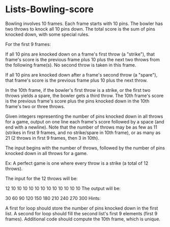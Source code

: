 # Lists-Bowling-score
Bowling involves 10 frames. Each frame starts with 10 pins. The bowler has two throws to knock all 10 pins down. The total score is the sum of pins knocked down, with some special rules.

For the first 9 frames:

If all 10 pins are knocked down on a frame's first throw (a "strike"), that frame's score is the previous frame plus 10 plus the next two throws from the following frame(s). No second throw is taken in this frame.

If all 10 pins are knocked down after a frame's second throw (a "spare"), that frame's score is the previous frame plus 10 plus the next throw.

In the 10th frame, if the bowler's first throw is a strike, or the first two throws yields a spare, the bowler gets a third throw. The 10th frame's score is the previous frame's score plus the pins knocked down in the 10th frame's two or three throws.

Given integers representing the number of pins knocked down in all throws for a game, output on one line each frame's score followed by a space (and end with a newline). Note that the number of throws may be as few as 11 (strikes in first 9 frames, and no strike/spare in 10th frame), or as many as 21 (2 throws in first 9 frames, then 3 in 10th).

The input begins with the number of throws, followed by the number of pins knocked down in all throws for a game.

Ex: A perfect game is one where every throw is a strike (a total of 12 throws).

The input for the 12 throws will be:

12
10
10
10
10
10
10
10
10
10
10
10
10
The output will be:

30 60 90 120 150 180 210 240 270 300
Hints:

A first for loop should store the number of pins knocked down in the first list.
A second for loop should fill the second list's first 9 elements (first 9 frames).
Additional code should compute the 10th frame, which is unique.
